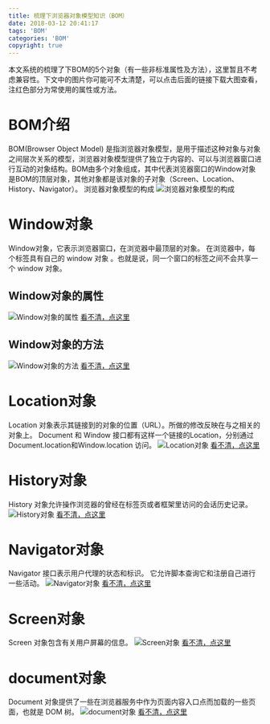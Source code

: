 ```yaml
---
title: 梳理下浏览器对象模型知识（BOM）
date: 2018-03-12 20:41:17
tags: 'BOM'
categories: 'BOM'
copyright: true
---
```

本文系统的梳理了下BOM的5个对象（有一些非标准属性及方法），这里暂且不考虑兼容性。下文中的图片你可能可不太清楚，可以点击后面的链接下载大图查看，注红色部分为常使用的属性或方法。
#	BOM介绍
BOM(Browser Object Model) 是指浏览器对象模型，是用于描述这种对象与对象之间层次关系的模型，浏览器对象模型提供了独立于内容的、可以与浏览器窗口进行互动的对象结构。BOM由多个对象组成，其中代表浏览器窗口的Window对象是BOM的顶层对象，其他对象都是该对象的子对象（Screen、Location、History、Navigator）。
浏览器对象模型的构成
![浏览器对象模型的构成](http://p5hb0ypha.bkt.clouddn.com/BOM.svg)
#	Window对象
Window对象，它表示浏览器窗口，在浏览器中最顶层的对象。
在浏览器中，每个标签具有自己的 window 对象 。也就是说，同一个窗口的标签之间不会共享一个 window 对象。
##	Window对象的属性
![Window对象的属性](http://p5hb0ypha.bkt.clouddn.com/window%E5%AF%B9%E8%B1%A1%E7%9A%84%E5%B1%9E%E6%80%A7.svg)
[看不清，点这里](http://p5hb0ypha.bkt.clouddn.com/window%E5%AF%B9%E8%B1%A1%E7%9A%84%E5%B1%9E%E6%80%A7.svg)
##	Window对象的方法
![Window对象的方法](http://p5hb0ypha.bkt.clouddn.com/window%E5%AF%B9%E8%B1%A1%E7%9A%84%E6%96%B9%E6%B3%95%281%29.svg)
[看不清，点这里](http://p5hb0ypha.bkt.clouddn.com/window%E5%AF%B9%E8%B1%A1%E7%9A%84%E6%96%B9%E6%B3%95%281%29.svg)
#	Location对象
Location 对象表示其链接到的对象的位置（URL）。所做的修改反映在与之相关的对象上。 
Document 和 Window 接口都有这样一个链接的Location，分别通过 Document.location和Window.location 访问。
![Location对象](http://p5hb0ypha.bkt.clouddn.com/location%E5%AF%B9%E8%B1%A1.svg)
[看不清，点这里](http://p5hb0ypha.bkt.clouddn.com/location%E5%AF%B9%E8%B1%A1.svg)
#	History对象
History 对象允许操作浏览器的曾经在标签页或者框架里访问的会话历史记录。
![History对象](http://p5hb0ypha.bkt.clouddn.com/history%E5%AF%B9%E8%B1%A1.svg)
[看不清，点这里](http://p5hb0ypha.bkt.clouddn.com/history%E5%AF%B9%E8%B1%A1.svg)
#	Navigator对象
Navigator 接口表示用户代理的状态和标识。 它允许脚本查询它和注册自己进行一些活动。
![Navigator对象](http://p5hb0ypha.bkt.clouddn.com/navigator%E5%AF%B9%E8%B1%A1.svg)
[看不清，点这里](http://p5hb0ypha.bkt.clouddn.com/navigator%E5%AF%B9%E8%B1%A1.svg)
#	Screen对象
Screen 对象包含有关用户屏幕的信息。
![Screen对象](http://p5hb0ypha.bkt.clouddn.com/screen%E5%AF%B9%E8%B1%A1.svg)
[看不清，点这里](http://p5hb0ypha.bkt.clouddn.com/screen%E5%AF%B9%E8%B1%A1.svg)
#	document对象
Document 对象提供了一些在浏览器服务中作为页面内容入口点而加载的一些页面，也就是 DOM 树。
![document对象](http://p5hb0ypha.bkt.clouddn.com/document%E5%AF%B9%E8%B1%A1.svg)
[看不清，点这里](http://p5hb0ypha.bkt.clouddn.com/document%E5%AF%B9%E8%B1%A1.svg)












